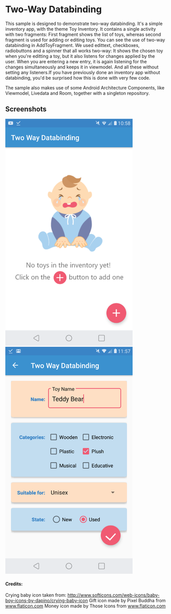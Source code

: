 # Two-Way Databinding
This sample is designed to demonstrate two-way databinding. It's a simple inventory app, with the theme Toy Inventory. 
It contains a single activity with two fragments: First fragment shows the list of toys, whereas second fragment is used for adding or editing toys.
You can see the use of two-way databinding in AddToyFragment. We used edittext, checkboxes, radiobuttons and a spinner that all works two-way:
It shows the chosen toy when you're editting a toy, but it also listens for changes applied by the user. When you are entering a new entry, it is again listening for the changes simultaneously and keeps it in viewmodel. And all these without setting any listeners.If you have previously done an inventory app without databinding, you'd be surprised how this is done with very few code. 

The sample also makes use of some Android Architecture Components, like Viewmodel, Livedata and Room, together with a singleton repository.

## Screenshots

<p float="left">
  <img src="screenshots/screenshot0.png" width="400" />
  <img src="screenshots/screenshot1.png" width="400" /> 
</p>

#### Credits:
Crying baby icon taken from: http://www.softicons.com/web-icons/baby-boy-icons-by-dapino/crying-baby-icon
Gift icon made by Pixel Buddha from www.flaticon.com
Money icon made by Those Icons from www.flaticon.com